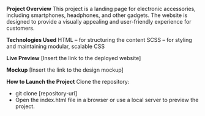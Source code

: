 **Project Overview**
This project is a landing page for electronic accessories, including smartphones, headphones, and other gadgets. The website is designed to provide a visually appealing and user-friendly experience for customers.

**Technologies Used**
HTML – for structuring the content
SCSS – for styling and maintaining modular, scalable CSS

**Live Preview**
[Insert the link to the deployed website]

**Mockup**
[Insert the link to the design mockup]

**How to Launch the Project**
Clone the repository:
- git clone [repository-url]
- Open the index.html file in a browser or use a local server to preview the project.
